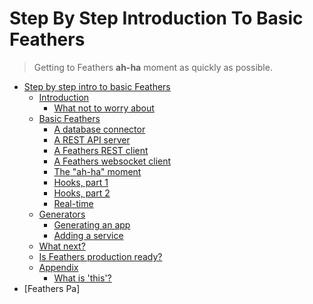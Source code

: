 # Step By Step Introduction To Basic Feathers

> Getting to Feathers **ah-ha** moment as quickly as possible.

* [Step by step intro to basic Feathers](step-by-step/readme.md)
    * [Introduction](step-by-step/intro/readme.md)
        * [What not to worry about](step-by-step/intro/not-worry.md)
    * [Basic Feathers](step-by-step/basic-feathers/readme.md)
        * [A database connector](step-by-step/basic-feathers/database-connector.md)
        * [A REST API server](step-by-step/basic-feathers/rest-api-server.md)
        * [A Feathers REST client](step-by-step/basic-feathers/rest-client.md)
        * [A Feathers websocket client](step-by-step/basic-feathers/socket-client.md)
        * [The "ah-ha" moment](step-by-step/basic-feathers/ah-ha.md)
        * [Hooks, part 1](step-by-step/basic-feathers/hooks-1.md)
        * [Hooks, part 2](step-by-step/basic-feathers/hooks-2.md)
        * [Real-time](step-by-step/basic-feathers/real-time.md)
    * [Generators](step-by-step/generators/readme.md)
        * [Generating an app](step-by-step/generators/app.md)
        * [Adding a service](step-by-step/generators/service.md)
    * [What next?](step-by-step/what-next.md)
    * [Is Feathers production ready?](step-by-step/production-ready.md)
    * [Appendix](step-by-step/appendix/readme.md)
        * [What is 'this'?](step-by-step/appendix/what-is-this.md)
* [Feathers Pa]
